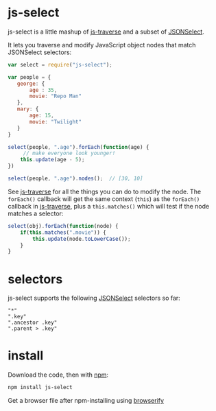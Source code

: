 # js-select

js-select is a little mashup of [js-traverse](https://github.com/substack/js-traverse) and a subset of [JSONSelect](http://jsonselect.org/).

It lets you traverse and modify JavaScript object nodes that match JSONSelect selectors:

```javascript
var select = require("js-select");

var people = {
   george: {
       age : 35,
       movie: "Repo Man"
   },
   mary: {
       age: 15,
       movie: "Twilight"
   }
}

select(people, ".age").forEach(function(age) {
     // make everyone look younger!
    this.update(age - 5);
})

select(people, ".age").nodes();  // [30, 10]
```

See [js-traverse](https://github.com/substack/js-traverse) for all the things you can do to modify the node. The `forEach()` callback will get the same context (`this`) as the `forEach()` callback in [js-traverse](https://github.com/substack/js-traverse), plus a `this.matches()` which will test if the node matches a selector:

```javascript
select(obj).forEach(function(node) {
    if(this.matches(".movie")) {
        this.update(node.toLowerCase());
    }
}
```

# selectors

js-select supports the following [JSONSelect](http://jsonselect.org/) selectors so far:

```
"*"
".key"
".ancestor .key"
".parent > .key"
```

# install

Download the code, then with [npm](http://npmjs.org):

```bash
npm install js-select
```

Get a browser file after npm-installing using [browserify](https://github.com/substack/node-browserify)
